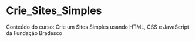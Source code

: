 # Crie_Sites_Simples
Conteúdo do curso: Crie um Sites Simples usando HTML, CSS e JavaScript da Fundação Bradesco
